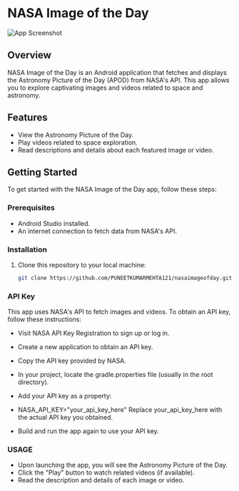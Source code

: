 # NASA Image of the Day

![App Screenshot](insert_screenshot_url_here)

## Overview

NASA Image of the Day is an Android application that fetches and displays the Astronomy Picture of
the Day (APOD) from NASA's API. This app allows you to explore captivating images and videos related
to space and astronomy.

## Features

- View the Astronomy Picture of the Day.
- Play videos related to space exploration.
- Read descriptions and details about each featured image or video.

## Getting Started

To get started with the NASA Image of the Day app, follow these steps:

### Prerequisites

- Android Studio installed.
- An internet connection to fetch data from NASA's API.

### Installation

1. Clone this repository to your local machine:

   ```bash
   git clone https://github.com/PUNEETKUMARMEHTA121/nasaimageofday.git

### API Key

This app uses NASA's API to fetch images and videos. To obtain an API key, follow these
instructions:

- Visit NASA API Key Registration to sign up or log in.

- Create a new application to obtain an API key.

- Copy the API key provided by NASA.

- In your project, locate the gradle.properties file (usually in the root directory).

- Add your API key as a property:
- NASA_API_KEY="your_api_key_here"
  Replace your_api_key_here with the actual API key you obtained.

- Build and run the app again to use your API key.

### USAGE

- Upon launching the app, you will see the Astronomy Picture of the Day.
- Click the "Play" button to watch related videos (if available).
- Read the description and details of each image or video.